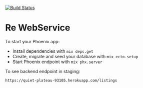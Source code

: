 [![Build Status](https://travis-ci.org/gusaiani/re.svg?branch=master)](https://travis-ci.org/gusaiani/re)
# Re WebService

To start your Phoenix app:

  * Install dependencies with `mix deps.get`
  * Create, migrate and seed your database with `mix ecto.setup`
  * Start Phoenix endpoint with `mix phx.server`

To see backend endpoint in staging:

`https://quiet-plateau-93105.herokuapp.com/listings`
